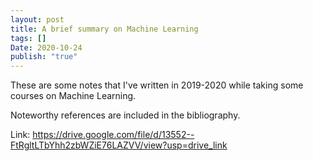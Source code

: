 ```yaml
---
layout: post
title: A brief summary on Machine Learning
tags: []
Date: 2020-10-24
publish: "true"
---
```


These are some notes that I've written in 2019-2020 while taking some courses on Machine Learning.

Noteworthy references are included in the bibliography.

Link: https://drive.google.com/file/d/13552--FtRgltLTbYhh2zbWZiE76LAZVV/view?usp=drive_link
